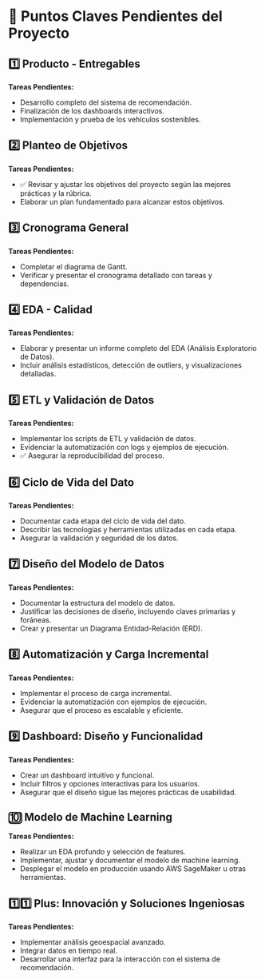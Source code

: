 # 🌟 Puntos Claves Pendientes del Proyecto

## 1️⃣ Producto - Entregables

**Tareas Pendientes:**

- Desarrollo completo del sistema de recomendación.
- Finalización de los dashboards interactivos.
- Implementación y prueba de los vehículos sostenibles.

## 2️⃣ Planteo de Objetivos

**Tareas Pendientes:**

- ✅ Revisar y ajustar los objetivos del proyecto según las mejores prácticas y la rúbrica.
- Elaborar un plan fundamentado para alcanzar estos objetivos.

## 3️⃣ Cronograma General

**Tareas Pendientes:**

- Completar el diagrama de Gantt.
- Verificar y presentar el cronograma detallado con tareas y dependencias.

## 4️⃣ EDA - Calidad

**Tareas Pendientes:**

- Elaborar y presentar un informe completo del EDA (Análisis Exploratorio de Datos).
- Incluir análisis estadísticos, detección de outliers, y visualizaciones detalladas.

## 5️⃣ ETL y Validación de Datos

**Tareas Pendientes:**

- Implementar los scripts de ETL y validación de datos.
- Evidenciar la automatización con logs y ejemplos de ejecución.
- ✅ Asegurar la reproducibilidad del proceso.

## 6️⃣ Ciclo de Vida del Dato

**Tareas Pendientes:**

- Documentar cada etapa del ciclo de vida del dato.
- Describir las tecnologías y herramientas utilizadas en cada etapa.
- Asegurar la validación y seguridad de los datos.

## 7️⃣ Diseño del Modelo de Datos

**Tareas Pendientes:**

- Documentar la estructura del modelo de datos.
- Justificar las decisiones de diseño, incluyendo claves primarias y foráneas.
- Crear y presentar un Diagrama Entidad-Relación (ERD).

## 8️⃣ Automatización y Carga Incremental

**Tareas Pendientes:**

- Implementar el proceso de carga incremental.
- Evidenciar la automatización con ejemplos de ejecución.
- Asegurar que el proceso es escalable y eficiente.

## 9️⃣ Dashboard: Diseño y Funcionalidad

**Tareas Pendientes:**

- Crear un dashboard intuitivo y funcional.
- Incluir filtros y opciones interactivas para los usuarios.
- Asegurar que el diseño sigue las mejores prácticas de usabilidad.

## 🔟 Modelo de Machine Learning

**Tareas Pendientes:**

- Realizar un EDA profundo y selección de features.
- Implementar, ajustar y documentar el modelo de machine learning.
- Desplegar el modelo en producción usando AWS SageMaker u otras herramientas.

## 1️⃣1️⃣ Plus: Innovación y Soluciones Ingeniosas

**Tareas Pendientes:**

- Implementar análisis geoespacial avanzado.
- Integrar datos en tiempo real.
- Desarrollar una interfaz para la interacción con el sistema de recomendación.
